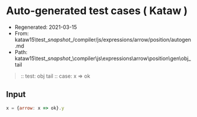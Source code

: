 # Auto-generated test cases ( Kataw )
- Regenerated: 2021-03-15
- From: kataw15\test\__snapshot__/compiler/js/expressions/arrow/position/autogen.md
- Path: kataw15\test\__snapshot__\compiler\js\expressions\arrow\position\gen\obj_tail
> :: test: obj tail
> :: case: x => ok
## Input

`````js
x = {arrow: x => ok}.y
`````
